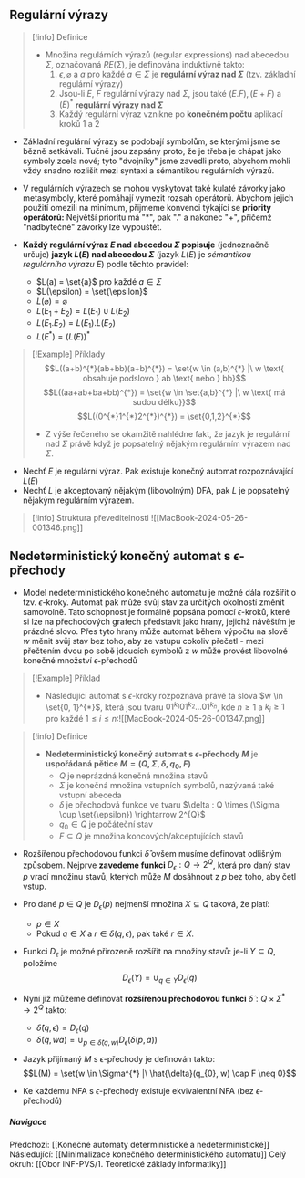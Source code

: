 ## Regulární výrazy
>[!info] Definice
>- Množina regulárních výrazů (regular expressions) nad abecedou $\Sigma$, označovaná $RE(\Sigma)$, je definována induktivně takto:
>	1. $\epsilon , \varnothing$ a $a$ pro každé $a \in \Sigma$ je **regulární výraz nad $\Sigma$** (tzv. základní regulární výrazy)
>	2. Jsou-li $E$, $F$ regulární výrazy nad $\Sigma$, jsou také $(E.F), (E+F)$ a $(E)^{*}$ **regulární výrazy nad $\Sigma$**
>	3. Každý regulární výraz vznikne po **konečném počtu** aplikací kroků $1$ a $2$

- Základní regulární výrazy se podobají symbolům, se kterými jsme se bězně setkávali. Tučně jsou zapsány proto, že je třeba je chápat jako symboly zcela nové; tyto "dvojníky" jsme zavedli proto, abychom mohli vždy snadno rozlišit mezi syntaxí a sémantikou regulárních výrazů.
- V regulárních výrazech se mohou vyskytovat také kulaté závorky jako metasymboly, které pomáhají vymezit rozsah operátorů. Abychom jejich použití omezili na minimum, přijmeme konvenci týkající se **priority operátorů:** Největší prioritu má "$*$", pak "$.$" a nakonec "$+$", přičemž "nadbytečné" závorky lze vypouštět.

- **Každý regulární výraz $E$ nad abecedou $\Sigma$ popisuje** (jednoznačně určuje) **jazyk $L(E)$ nad abecedou $\Sigma$** (jazyk $L(E)$ je *sémantikou regulárního výrazu $E$*) podle těchto pravidel:
	- $L(a) = \set{a}$ pro každé $a \in \Sigma$
	- $L(\epsilon) = \set{\epsilon}$
	- $L(\varnothing) = \varnothing$
	- $L(E_{1}+E_{2}) = L(E_{1}) \cup L(E_{2})$
	- $L(E_{1}.E_{2}) = L(E_{1}).L(E_{2})$
	- $L(E^{*}) = (L(E))^{*}$

>[!Example] Příklady
>$$L((a+b)^{*}(ab+bb)(a+b)^{*}) = \set{w \in (a,b)^{*} |\ w \text{ obsahuje podslovo } ab \text{ nebo } bb}$$
>$$L((aa+ab+ba+bb)^{*}) = \set{w \in \set{a,b}^{*} |\ w \text{ má sudou délku}}$$
>$$L((0^{*}1^{*}2^{*})^{*}) = \set{0,1,2}^{*}$$
>- Z výše řečeného se okamžitě nahlédne fakt, že jazyk je regulární nad $\Sigma$ právě když je popsatelný nějakým regulárním výrazem nad $\Sigma$.

- Nechť $E$ je regulární výraz. Pak existuje konečný automat rozpoznávající $L(E)$
- Nechť $L$ je akceptovaný nějakým (libovolným) DFA, pak $L$ je popsatelný nějakým regulárním výrazem.

>[!info] Struktura převeditelnosti
>![[MacBook-2024-05-26-001346.png]]

## Nedeterministický konečný automat s $\epsilon$-přechody
- Model nedeterministického konečného automatu je možné dála rozšířit o tzv. $\epsilon$-kroky. Automat pak může svůj stav za určitých okolností změnit samovolně. Tato schopnost je formálně popsána pomocí $\epsilon$-kroků, které si lze na přechodových grafech představit jako hrany, jejichž návěštím je prázdné slovo. Přes tyto hrany může automat během výpočtu na slově $w$ měnit svůj stav bez toho, aby ze vstupu cokoliv přečetl - mezi přečtením dvou po sobě jdoucích symbolů z $w$ může provést libovolné konečné množství $\epsilon$-přechodů
>[!Example] Příklad
>- Následující automat s $\epsilon$-kroky rozpoznává právě ta slova $w \in \set{0, 1}^{*}$, která jsou tvaru $01^{k_{1}}01^{k_{2}}...01^{k_{n}}$, kde $n \geq 1$ a $k_{i} \geq 1$ pro každé $1 \leq i \leq n$:![[MacBook-2024-05-26-001347.png]]

>[!info] Definice
>- **Nedeterministický konečný automat s $\epsilon$-přechody $M$** je **uspořádaná pětice $M = (Q, \Sigma, \delta, q_{0}, F)$**
>	- $Q$ je neprázdná konečná množina stavů
>	- $\Sigma$ je konečná množina vstupních symbolů, nazývaná také vstupní abeceda
>	- $\delta$ je přechodová funkce ve tvaru $\delta : Q \times (\Sigma \cup \set{\epsilon}) \rightarrow 2^{Q}$
>	- $q_{0} \in Q$ je počáteční stav
>	- $F \subseteq Q$ je množina koncových/akceptujících stavů

- Rozšířenou přechodovou funkci $\hat{\delta}$ ovšem musíme definovat odlišným způsobem. Nejprve **zavedeme funkci** $D_{\epsilon}:Q \rightarrow 2^{Q}$, která pro daný stav $p$ vrací množinu stavů, kterých může $M$ dosáhnout z $p$ bez toho, aby četl vstup.
- Pro dané $p \in Q$ je $D_{\epsilon}(p)$ nejmenší množina $X \subseteq Q$ taková, že platí:
	- $p \in X$
	- Pokud $q \in X$ a $r \in \delta(q, \epsilon)$, pak také $r \in X$.
- Funkci $D_{\epsilon}$ je možné přirozeně rozšířit na množiny stavů: je-li $Y \subseteq Q$, položíme $$D_{\epsilon}(Y) = \cup_{q \in Y} D_{\epsilon}(q)$$
- Nyní již můžeme definovat **rozšířenou přechodovou funkci** $\hat{\delta}: Q \times \Sigma^{*} \rightarrow 2^{Q}$ takto:
	- $\hat{\delta}(q, \epsilon) = D_{\epsilon}(q)$
	- $\hat{\delta}(q, wa) = \cup_{p \in \hat{\delta}(q,w)} D_{\epsilon}(\delta(p,a))$

- Jazyk přijímaný $M$ s $\epsilon$-přechody je definován takto: $$L(M) = \set{w \in \Sigma^{*} |\ \hat{\delta}(q_{0}, w) \cap F \neq 0}$$
- Ke každému NFA s $\epsilon$-přechody existuje ekvivalentní NFA (bez $\epsilon$-přechodů)

##### Navigace
Předchozí:  [[Konečné automaty deterministické a nedeterministické]]
Následující: [[Minimalizace konečného deterministického automatu]]
Celý okruh: [[Obor INF-PVS/1. Teoretické základy informatiky]]